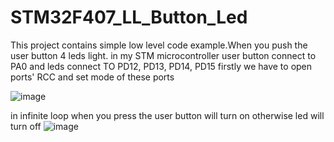 # STM32F407_LL_Button_Led

This project contains simple low level code example.When you push the user button 4 leds light.
in my STM microcontroller user button connect to PA0  and leds connect TO PD12, PD13, PD14, PD15
firstly we have to open ports' RCC and set mode of these ports   

![image](https://user-images.githubusercontent.com/75130493/147403192-92d707b0-8c78-42b2-9b3d-8adf7f37b9cf.png)

in infinite loop when you press the user button will turn on otherwise led will turn off
![image](https://user-images.githubusercontent.com/75130493/147403263-5bbaf5fb-6008-4fcd-8d96-b5e823e9bf14.png)




